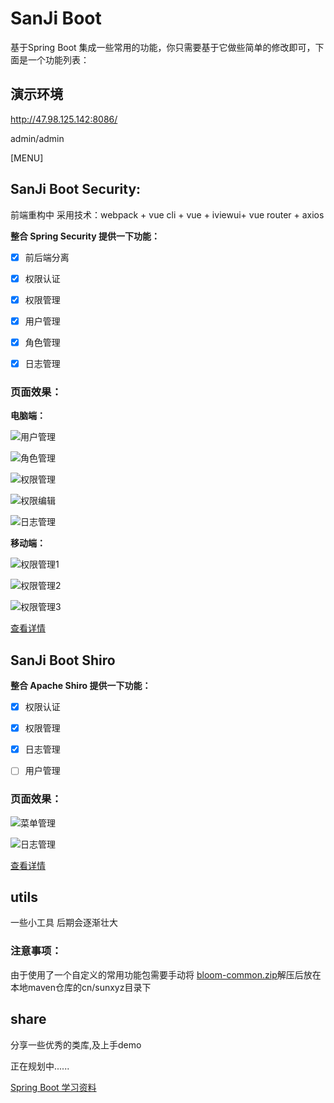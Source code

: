 # SanJi Boot

基于Spring Boot 集成一些常用的功能，你只需要基于它做些简单的修改即可，下面是一个功能列表：

## 演示环境

http://47.98.125.142:8086/

admin/admin

[MENU]

## SanJi Boot Security:

前端重构中 采用技术：webpack + vue cli + vue + iviewui+ vue router + axios

**整合 Spring Security 提供一下功能：**

* [x] 前后端分离

* [x] 权限认证 
 
* [x] 权限管理
 
* [x] 用户管理 

* [x] 角色管理 

* [x] 日志管理

### 页面效果：
**电脑端：**

![用户管理](resources/sanji-boot-security-user.png)

![角色管理](resources/sanji-boot-security-role.png)

![权限管理](resources/sanji-boot-security-sec.png)

![权限编辑](resources/sanji-boot-security-sec-add.png)

![日志管理](resources/sanji-boot-security-log.png)

**移动端：**

![权限管理1](resources/sanji-boot-security-sec-phone-skin-blue.png)

![权限管理2](resources/sanji-boot-security-sec-phone.png)

![权限管理3](resources/sanji-boot-security-sec-phone-skin-green.png)


[查看详情](sanji-boot-security)


## SanJi Boot Shiro

**整合 Apache Shiro 提供一下功能：**

* [x] 权限认证 

* [x] 权限管理

* [x] 日志管理

* [ ] 用户管理 

### 页面效果：

![菜单管理](resources/sanji-boot-shiro-menu.png)

![日志管理](resources/sanji-boot-shiro-log.png)

[查看详情](sanji-boot-shiro)


## utils

一些小工具 后期会逐渐壮大

### 注意事项：
由于使用了一个自定义的常用功能包需要手动将 [bloom-common.zip](resources/lib/bloom-common.zip)解压后放在本地maven仓库的cn/sunxyz目录下


## share

分享一些优秀的类库,及上手demo

正在规划中......

[Spring Boot 学习资料](https://segmentfault.com/a/1190000008539153)